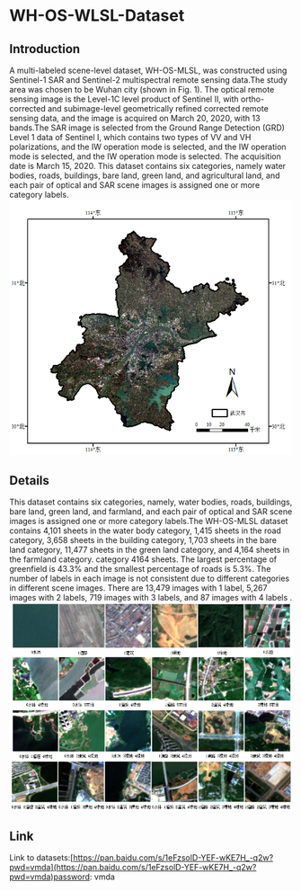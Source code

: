 # WH-OS-WLSL-Dataset
## Introduction
A multi-labeled scene-level dataset, WH-OS-MLSL, was constructed using Sentinel-1 SAR and Sentinel-2 multispectral remote sensing data.The study area was chosen to be Wuhan city (shown in Fig. 1). The optical remote sensing image is the Level-1C level product of Sentinel II, with ortho-corrected and subimage-level geometrically refined corrected remote sensing data, and the image is acquired on March 20, 2020, with 13 bands.The SAR image is selected from the Ground Range Detection (GRD) Level 1 data of Sentinel I, which contains two types of VV and VH polarizations, and the IW operation mode is selected, and the IW operation mode is selected, and the IW operation mode is selected. The acquisition date is March 15, 2020. This dataset contains six categories, namely water bodies, roads, buildings, bare land, green land, and agricultural land, and each pair of optical and SAR scene images is assigned one or more category labels.  
![research area](https://github.com/CUGEarthSpy/WH-OS-WLSL-Dataset/blob/main/1.png)
## Details
This dataset contains six categories, namely, water bodies, roads, buildings, bare land, green land, and farmland, and each pair of optical and SAR scene images is assigned one or more category labels.The WH-OS-MLSL dataset contains 4,101 sheets in the water body category, 1,415 sheets in the road category, 3,658 sheets in the building category, 1,703 sheets in the bare land category, 11,477 sheets in the green land category, and 4,164 sheets in the farmland category. category 4164 sheets. The largest percentage of greenfield is 43.3% and the smallest percentage of roads is 5.3%. The number of labels in each image is not consistent due to different categories in different scene images. There are 13,479 images with 1 label, 5,267 images with 2 labels, 719 images with 3 labels, and 87 images with 4 labels .
![research area](https://github.com/CUGEarthSpy/WH-OS-WLSL-Dataset/blob/main/2.png)
## Link
Link to datasets:[https://pan.baidu.com/s/1eFzsolD-YEF-wKE7H_-q2w?pwd=vmda](https://pan.baidu.com/s/1eFzsolD-YEF-wKE7H_-q2w?pwd=vmda)password: vmda
